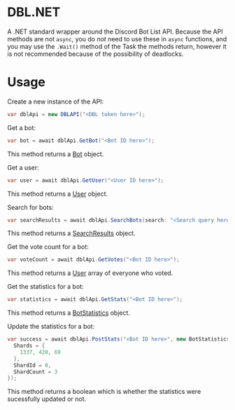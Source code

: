 # DBL.NET
A .NET standard wrapper around the Discord Bot List API. Because the API methods are not `async`, you do *not* need to use these in `async` functions, and you may use the `.Wait()` method of the Task the methods return, however it is not recommended because of the possibility of deadlocks.

# Usage
Create a new instance of the API:
```cs
var dblApi = new DBLAPI("<DBL token here>");
```
Get a bot:
```cs
var bot = await dblApi.GetBot("<Bot ID here>");
```
This method returns a <a href="https://github.com/LewisTehMinerz/DBL.NET/blob/master/DBL.Net/Entities/Bot.cs">Bot</a> object.

Get a user:
```cs
var user = await dblApi.GetUser("<User ID here>");
```
This method returns a <a href="https://github.com/LewisTehMinerz/DBL.NET/blob/master/DBL.Net/Entities/User.cs">User</a> object.

Search for bots:
```cs
var searchResults = await dblApi.SearchBots(search: "<Search query here>");
```
This method returns a <a href="https://github.com/LewisTehMinerz/DBL.NET/blob/master/DBL.Net/Entities/SearchResults.cs">SearchResults</a> object.

Get the vote count for a bot:
```cs
var voteCount = await dblApi.GetVotes("<Bot ID here>");
```
This method returns a <a href="https://github.com/LewisTehMinerz/DBL.NET/blob/master/DBL.Net/Entities/User.cs">User</a> array of everyone who voted.

Get the statistics for a bot:
```cs
var statistics = await dblApi.GetStats("<Bot ID here>");
```
This method returns a <a href="https://github.com/LewisTehMinerz/DBL.NET/blob/master/DBL.Net/Entities/BotStatistics.cs">BotStatistics</a> object.

Update the statistics for a bot:
```cs
var success = await dblApi.PostStats("<Bot ID here>", new BotStatisticsPayload {
  Shards = {
    1337, 420, 69
  },
  ShardId = 0,
  ShardCount = 3
});
```
This method returns a boolean which is whether the statistics were sucessfully updated or not.
